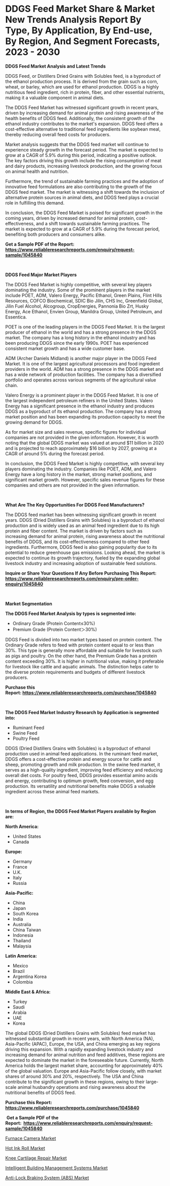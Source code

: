<p><h1>DDGS Feed Market Share & Market New Trends Analysis Report By Type, By Application, By End-use, By Region, And Segment Forecasts, 2023 - 2030</h1></p><p><strong>DDGS Feed Market Analysis and Latest Trends</strong></p>
<p><p>DDGS Feed, or Distillers Dried Grains with Solubles feed, is a byproduct of the ethanol production process. It is derived from the grain such as corn, wheat, or barley, which are used for ethanol production. DDGS is a highly nutritious feed ingredient, rich in protein, fiber, and other essential nutrients, making it a valuable component in animal diets.</p><p>The DDGS Feed Market has witnessed significant growth in recent years, driven by increasing demand for animal protein and rising awareness of the health benefits of DDGS feed. Additionally, the consistent growth of the ethanol industry contributes to the market's expansion. DDGS feed offers a cost-effective alternative to traditional feed ingredients like soybean meal, thereby reducing overall feed costs for producers.</p><p>Market analysis suggests that the DDGS feed market will continue to experience steady growth in the forecast period. The market is expected to grow at a CAGR of 5.9% during this period, indicating a positive outlook. The key factors driving this growth include the rising consumption of meat and dairy products, increasing livestock production, and the growing focus on animal health and nutrition.</p><p>Furthermore, the trend of sustainable farming practices and the adoption of innovative feed formulations are also contributing to the growth of the DDGS feed market. The market is witnessing a shift towards the inclusion of alternative protein sources in animal diets, and DDGS feed plays a crucial role in fulfilling this demand.</p><p>In conclusion, the DDGS Feed Market is poised for significant growth in the coming years, driven by increased demand for animal protein, cost-effectiveness, and a shift towards sustainable farming practices. The market is expected to grow at a CAGR of 5.9% during the forecast period, benefiting both producers and consumers alike.</p></p>
<p><strong>Get a Sample PDF of the Report:&nbsp; <a href="https://www.reliableresearchreports.com/enquiry/request-sample/1045840">https://www.reliableresearchreports.com/enquiry/request-sample/1045840</a></strong></p>
<p>&nbsp;</p>
<p><strong>DDGS Feed Major Market Players</strong></p>
<p><p>The DDGS Feed Market is highly competitive, with several key players dominating the industry. Some of the prominent players in the market include POET, ADM, Valero Energy, Pacific Ethanol, Green Plains, Flint Hills Resources, COFCO Biochemical, SDIC Bio Jilin, CHS Inc, Greenfield Global, Jilin Fuel Alcohol, Alcogroup, CropEnergies, Pannonia Bio Zrt, Husky Energy, Ace Ethanol, Envien Group, Manildra Group, United Petroleum, and Essentica. </p><p>POET is one of the leading players in the DDGS Feed Market. It is the largest producer of ethanol in the world and has a strong presence in the DDGS market. The company has a long history in the ethanol industry and has been producing DDGS since the early 1990s. POET has experienced consistent market growth and has a wide customer base. </p><p>ADM (Archer Daniels Midland) is another major player in the DDGS Feed Market. It is one of the largest agricultural processors and food ingredient providers in the world. ADM has a strong presence in the DDGS market and has a wide network of production facilities. The company has a diversified portfolio and operates across various segments of the agricultural value chain. </p><p>Valero Energy is a prominent player in the DDGS Feed Market. It is one of the largest independent petroleum refiners in the United States. Valero Energy has a significant presence in the ethanol industry and produces DDGS as a byproduct of its ethanol production. The company has a strong market position and has been expanding its production capacity to meet the growing demand for DDGS. </p><p>As for market size and sales revenue, specific figures for individual companies are not provided in the given information. However, it is worth noting that the global DDGS market was valued at around $11 billion in 2020 and is projected to reach approximately $16 billion by 2027, growing at a CAGR of around 5% during the forecast period. </p><p>In conclusion, the DDGS Feed Market is highly competitive, with several key players dominating the industry. Companies like POET, ADM, and Valero Energy have a long history in the market, strong market positions, and significant market growth. However, specific sales revenue figures for these companies and others are not provided in the given information.</p></p>
<p>&nbsp;</p>
<p><strong>What Are The Key Opportunities For DDGS Feed Manufacturers?</strong></p>
<p><p>The DDGS feed market has been witnessing significant growth in recent years. DDGS (Dried Distillers Grains with Solubles) is a byproduct of ethanol production and is widely used as an animal feed ingredient due to its high protein and fiber content. The market is driven by factors such as increasing demand for animal protein, rising awareness about the nutritional benefits of DDGS, and its cost-effectiveness compared to other feed ingredients. Furthermore, DDGS feed is also gaining popularity due to its potential to reduce greenhouse gas emissions. Looking ahead, the market is expected to continue its growth trajectory, fueled by the expanding global livestock industry and increasing adoption of sustainable feed solutions.</p></p>
<p><strong>Inquire or Share Your Questions If Any Before Purchasing This Report: <a href="https://www.reliableresearchreports.com/enquiry/pre-order-enquiry/1045840">https://www.reliableresearchreports.com/enquiry/pre-order-enquiry/1045840</a></strong></p>
<p>&nbsp;</p>
<p><strong>Market Segmentation</strong></p>
<p><strong>The DDGS Feed Market Analysis by types is segmented into:</strong></p>
<p><ul><li>Ordinary Grade (Protein Content≤30%)</li><li>Premium Grade (Protein Content＞30%)</li></ul></p>
<p><p>DDGS Feed is divided into two market types based on protein content. The Ordinary Grade refers to feed with protein content equal to or less than 30%. This type is generally more affordable and suitable for livestock such as pigs and poultry. On the other hand, the Premium Grade has a protein content exceeding 30%. It is higher in nutritional value, making it preferable for livestock like cattle and aquatic animals. The distinction helps cater to the diverse protein requirements and budgets of different livestock producers.</p></p>
<p><strong>Purchase this Report:&nbsp;<a href="https://www.reliableresearchreports.com/purchase/1045840">https://www.reliableresearchreports.com/purchase/1045840</a></strong></p>
<p>&nbsp;</p>
<p><strong>The DDGS Feed Market Industry Research by Application is segmented into:</strong></p>
<p><ul><li>Ruminant Feed</li><li>Swine Feed</li><li>Poultry Feed</li></ul></p>
<p><p>DDGS (Dried Distillers Grains with Solubles) is a byproduct of ethanol production used in animal feed applications. In the ruminant feed market, DDGS offers a cost-effective protein and energy source for cattle and sheep, promoting growth and milk production. In the swine feed market, it serves as a high-quality ingredient, improving feed efficiency and reducing overall diet costs. For poultry feed, DDGS provides essential amino acids and energy, contributing to optimum growth, feed conversion, and egg production. Its versatility and nutritional benefits make DDGS a valuable ingredient across these animal feed markets.</p></p>
<p>&nbsp;</p>
<p><strong>In terms of Region, the DDGS Feed Market Players available by Region are:</strong></p>
<p>
    <p> <strong> North America: </strong>
        <ul>
            <li>United States</li>
            <li>Canada</li>
        </ul>
        </p> 
    <p> <strong> Europe: </strong>
        <ul>
            <li>Germany</li>
            <li>France</li>
            <li>U.K.</li>
            <li>Italy</li>
            <li>Russia</li>
        </ul>
        </p> 
    <p> <strong> Asia-Pacific: </strong>
        <ul>
            <li>China</li>
            <li>Japan</li>
            <li>South Korea</li>
            <li>India</li>
            <li>Australia</li>
            <li>China Taiwan</li>
            <li>Indonesia</li>
            <li>Thailand</li>
            <li>Malaysia</li>
        </ul>
        </p> 
    <p> <strong> Latin America: </strong>
        <ul>
            <li>Mexico</li>
            <li>Brazil</li>
            <li>Argentina Korea</li>
            <li>Colombia</li>
        </ul>
        </p> 
    <p> <strong> Middle East & Africa: </strong>
        <ul>
            <li>Turkey</li>
            <li>Saudi</li>
            <li>Arabia</li>
            <li>UAE</li>
            <li>Korea</li>
        </ul>
    </p>
    </p>
<p><p>The global DDGS (Dried Distillers Grains with Solubles) feed market has witnessed substantial growth in recent years, with North America (NA), Asia-Pacific (APAC), Europe, the USA, and China emerging as key regions driving this expansion. With a rapidly expanding livestock industry and increasing demand for animal nutrition and feed additives, these regions are expected to dominate the market in the foreseeable future. Currently, North America holds the largest market share, accounting for approximately 40% of the global valuation. Europe and Asia-Pacific follow closely, with market shares of around 30% and 20%, respectively. The USA and China contribute to the significant growth in these regions, owing to their large-scale animal husbandry operations and rising awareness about the nutritional benefits of DDGS feed.</p></p>
<p><strong>Purchase this Report: <a href="https://www.reliableresearchreports.com/purchase/1045840">https://www.reliableresearchreports.com/purchase/1045840</a></strong></p>
<p>&nbsp;<strong>Get a Sample PDF of the Report:&nbsp;&nbsp;<a href="https://www.reliableresearchreports.com/enquiry/request-sample/1045840">https://www.reliableresearchreports.com/enquiry/request-sample/1045840</a></strong></p>
<p><strong></strong></p>
<p><p><a href="https://www.linkedin.com/pulse/furnace-camera-market-research-report-provides-thorough-igjvc/">Furnace Camera Market</a></p><p><a href="https://www.linkedin.com/pulse/hot-ink-roll-market-research-report-unlocks-analysis-financial-lpgrc/">Hot Ink Roll Market</a></p><p><a href="https://medium.com/@geoanderson1978/knee-cartilage-repair-market-size-cagr-trends-2024-2030-c3f3ce187e4a">Knee Cartilage Repair Market</a></p><p><a href="https://medium.com/@damionrunte/intelligent-building-management-systems-market-size-cagr-trends-2024-2030-f3503a67d21d">Intelligent Building Management Systems Market</a></p><p><a href="https://github.com/maliyahmorrow6654/Market-Research-Report-List-1/blob/main/anti-lock-braking-system-abs-market.md">Anti-Lock Braking System (ABS) Market</a></p></p>